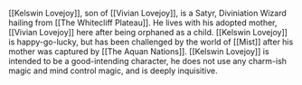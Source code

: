 [[Kelswin Lovejoy]], son of [[Vivian Lovejoy]], is a Satyr, Diviniation Wizard hailing from [[The Whitecliff Plateau]]. He lives with his adopted mother, [[Vivian Lovejoy]] here after being orphaned as a child. [[Kelswin Lovejoy]] is happy-go-lucky, but has been challenged by the world of [[Mist]] after his mother was captured by [[The Aquan Nations]]. [[Kelswin Lovejoy]] is intended to be a good-intending character, he does not use any charm-ish magic and mind control magic, and is deeply inquisitive. 